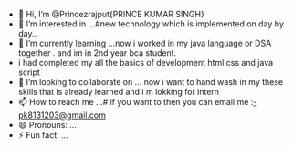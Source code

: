 - 👋 Hi, I’m @Princezrajput{PRINCE KUMAR SINGH}
- 👀 I’m interested in ...#new technology which is implemented on day by day..
- 🌱 I’m currently learning ...now i worked in my java language or  DSA together . and im in 2nd year bca student.
-  i had completed my all the basics of development html css and java script
- 💞️ I’m looking to collaborate on ... now i want to hand wash in my these skills that is already learned and i m lokking for intern
- 📫 How to reach me ...# if you want to then you can email me :-pk8131203@gmail.com 
- 😄 Pronouns: ...
- ⚡ Fun fact: ...

<!---
Princezrajput/Princezrajput is a ✨ special ✨ repository because its `README.md` (this file) appears on your GitHub profile.
You can click the Preview link to take a look at your changes.
--->

